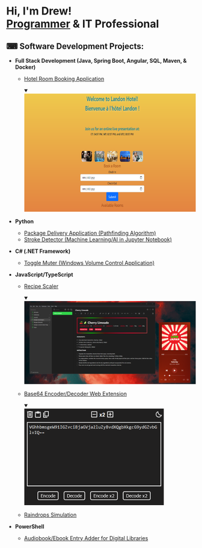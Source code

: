 <h1>Hi, I'm Drew! <br/><a href="https://github.com/drewmarsh?tab=repositories">Programmer</a> & IT Professional</a></h1>

<h2>⌨ Software Development Projects:</h2>

- <b>Full Stack Development (Java, Spring Boot, Angular, SQL, Maven, & Docker)</b>
  - [Hotel Room Booking Application](https://github.com/drewmarsh/mock-hotel-booking)

    <details open> <summary></summary>
    <img src="/preview/hotel-booking-preview.png" width="680" height="313" alt="Hotel Booking Preview">
    </details>
    
- <b>Python</b>
  - [Package Delivery Application (Pathfinding Algorithm)](https://github.com/drewmarsh/package-delivery-pathfinding-algorithm)
  - [Stroke Detector (Machine Learning/AI in Jupyter Notebook)](https://github.com/drewmarsh/stroke-detector-AI)
- <b>C# (.NET Framework)</b>
  - [Toggle Muter (Windows Volume Control Application)](https://github.com/drewmarsh/toggle-muter)
- <b>JavaScript/TypeScript</b>
  - [Recipe Scaler](https://github.com/drewmarsh/joplin-recipe-scaler)
    <details open> <summary></summary>
    <img src="/preview/recipe-scaler-preview.png" alt="Recipe Scaler Preview">
    </details>
    
  - [Base64 Encoder/Decoder Web Extension](https://github.com/drewmarsh/base64-encoder-decoder)
    <details open> <summary></summary>
    <img src="/preview/base64-preview.png" width="371" height="256" alt="Base64 Preview">
    </details>
  
  - [Raindrops Simulation](https://github.com/drewmarsh/raindrops-simulation)
- <b>PowerShell</b>
  - [Audiobook/Ebook Entry Adder for Digital Libraries](https://github.com/drewmarsh/add-new-book)
